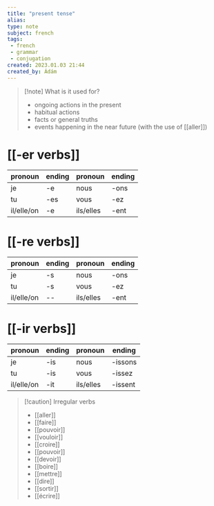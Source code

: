 ```yaml
---
title: "present tense"
alias: 
type: note
subject: french
tags:
 - french
 - grammar
 - conjugation
created: 2023.01.03 21:44
created_by: Ádám
---
```

>[!note] What is it used for?
> - ongoing actions in the present
> - habitual actions
> - facts or general truths
> - events happening in the near future (with the use of [[aller]])

# [[-er verbs]]
| pronoun    | ending | pronoun   | ending |
| ---------- | ------ | --------- | ------ |
| je         | -e     | nous      | -ons   |
| tu         | -es    | vous      | -ez    |
| il/elle/on | -e     | ils/elles | -ent   |

# [[-re verbs]]
| pronoun    | ending | pronoun   | ending |
| ---------- | ------ | --------- | ------ |
| je         | -s     | nous      | -ons   |
| tu         | -s     | vous      | -ez    |
| il/elle/on | --    | ils/elles | -ent   |

# [[-ir verbs]]
| pronoun    | ending | pronoun   | ending  |
| ---------- | ------ | --------- | ------- |
| je         | -is    | nous      | -issons |
| tu         | -is    | vous      | -issez  |
| il/elle/on | -it    | ils/elles | -issent        |

> [!caution] Irregular verbs
> - [[aller]]
> - [[faire]]
> - [[pouvoir]]
> - [[vouloir]]
> - [[croire]]
> - [[pouvoir]]
> - [[devoir]]
> - [[boire]]
> - [[mettre]]
> - [[dire]]
> - [[sortir]]
> - [[écrire]]
